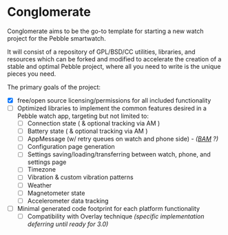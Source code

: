 # Conglomerate
Conglomerate aims to be the go-to template for starting a new watch project for the Pebble smartwatch.

It will consist of a repository of GPL/BSD/CC utilities, libraries, and resources which can be forked and modified to accelerate the creation of a stable and optimal Pebble project, where all you need to write is the unique pieces you need.

The primary goals of the project:
  - [x] free/open source licensing/permissions for all included functionality
  - [ ] Optimized libraries to implement the common features desired in a Pebble watch app, targeting but not limited to:
    - [ ] Connection state ( & optional tracking via AM )
    - [ ] Battery state ( & optional tracking via AM )
    - [ ] AppMessage (w/ retry queues on watch and phone side) - <em>([BAM](http://github.com/smallstoneapps/bam) ?)</em>
    - [ ] Configuration page generation
    - [ ] Settings saving/loading/transferring between watch, phone, and settings page
    - [ ] Timezone
    - [ ] Vibration & custom vibration patterns
    - [ ] Weather
    - [ ] Magnetometer state
    - [ ] Accelerometer data tracking
  - [ ] Minimal generated code footprint for each platform functionality
    - [ ] Compatibility with Overlay technique <em>(specific implementation deferring until ready for 3.0)</em>
